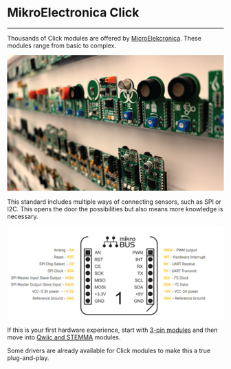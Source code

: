 ﻿# MikroElectronica Click

---

Thousands of Click modules are offered by [MicroElekcronica](https://www.mikroe.com/). These modules range from basic to complex.

![Mikroe Click](images/mikroe-click.png)


This standard includes multiple ways of connecting sensors, such as SPI or I2C. This opens the door the possibilities but also means more knowledge is necessary.

![Mikroe Click Pinout](images/click-pinout.png)


If this is your first hardware experience, start with [3-pin modules](threepin.md) and then move into [Qwiic and STEMMA](qwiic.md) modules.

Some drivers are already available for Click modules to make this a true plug-and-play.